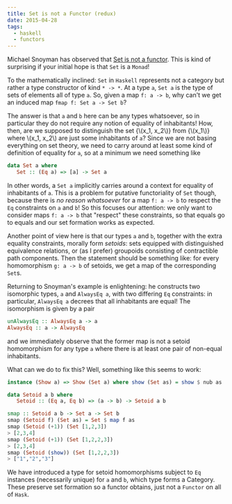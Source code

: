 ```yaml
---
title: Set is not a Functor (redux) 
date: 2015-04-28
tags: 
  - haskell
  - functors
---
```


Michael Snoyman has observed that [Set is not a
functor](https://www.fpcomplete.com/user/chad/snippets/random-code-snippets/set-is-not-a-functor). This is kind of
surprising if your initial hope is that `Set` is a `Monad`!

To the mathematically inclined: `Set` in `Haskell` represents not a category but rather a type constructor of kind 
`* -> *`. At a type `a`, `Set a` is the type of sets of elements all of type `a`. So, given a map `f: a -> b`, why
can't we get an induced map `fmap f: Set a -> Set b`?

The answer is that `a` and `b` here can be any types whatsoever, so in particular they do not require any notion of
equality of inhabitants! How, then, are we supposed to distinguish the set {\\(x_1, x_2\\)} from {\\(x_1\\)} where
\\(x_1, x_2\\) are just some inhabitants of `a`? Since we are not basing everything on set theory, we need to carry
around at least some kind of definition of equality for `a`, so at a minimum we need something like

```haskell
data Set a where
   Set :: (Eq a) => [a] -> Set a
```

In other words, a `Set a` implicitly carries around a context for equality of inhabitants of `a`. This is a problem for
putative functoriality of `Set` though, because there is *no reason whatsoever* for a map `f: a -> b` to respect the
`Eq` constraints on `a` and `b`! So this focuses our attention: we only want to consider maps `f: a -> b` that "respect"
these constraints, so that equals go to equals and our set formation works as expected.

Another point of view here is that our types `a` and `b`, together with the extra equality constraints, morally form
*setoids*: sets equipped with distinguished equivalence relations, or (as I prefer) groupoids consisting of contractible
path components. Then the statement should be something like: for every homomorphism `g: a -> b` of setoids, we
get a map of the corresponding `Set`s. 

Returning to Snoyman's example is enlightening: he constructs two isomorphic types, `a` and `AlwaysEq a`, with two
differing `Eq` constraints: in particular, `AlwaysEq a` decrees that all inhabitants are equal! The isomorphism is given by
a pair

```haskell
unAlwaysEq :: AlwaysEq a -> a
AlwaysEq :: a -> AlwaysEq
```

and we immediately observe that the former map is not a setoid homomorphism for any type `a` where there is at least one
pair of non-equal inhabitants.

What can we do to fix this? Well, something like this seems to work:

```haskell
instance (Show a) => Show (Set a) where show (Set as) = show $ nub as    

data Setoid a b where
   Setoid :: (Eq a, Eq b) => (a -> b) -> Setoid a b   

smap :: Setoid a b -> Set a -> Set b
smap (Setoid f) (Set as) = Set $ map f as 
smap (Setoid (+1)) (Set [1,2,3])
> [2,3,4] 
smap (Setoid (+1)) (Set [1,2,2,3])
> [2,3,4]
smap (Setoid (show)) (Set [1,2,2,3])
> ["1","2","3"]
```

We have introduced a type for setoid homomorphisms subject to `Eq` instances (necessarily unique) for `a` and `b`, which
type forms a Category. These preserve set formation so a functor obtains, just not a `Functor` on all of `Hask`.

